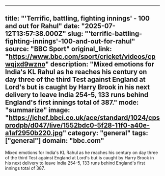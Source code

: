 ---
   title: "'Terrific, battling, fighting innings' - 100 and out for Rahul"
   date: "2025-07-12T13:57:38.000Z"
   slug: "'terrific-battling-fighting-innings'-100-and-out-for-rahul"
   source: "BBC Sport"
   original_link: "https://www.bbc.com/sport/cricket/videos/cpwqjxd9wzno"
   description: "Mixed emotions for India's KL Rahul as he reaches his century on day three of the third Test against England at Lord's but is caught by Harry Brook in his next delivery to leave India 254-5, 133 runs behind England's first innings total of 387."
   mode: "summarize"
   image: "https://ichef.bbci.co.uk/ace/standard/1024/cpsprodpb/d047/live/1552bdc0-5f28-11f0-a40e-a1af2950b220.jpg"
   category: "general"
   tags: ["general"]
   domain: "bbc.com"
  ---
  Mixed emotions for India's KL Rahul as he reaches his century on day three of the third Test against England at Lord's but is caught by Harry Brook in his next delivery to leave India 254-5, 133 runs behind England's first innings total of 387.